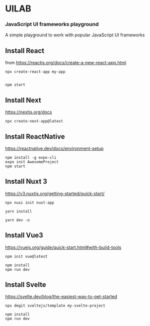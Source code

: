 # UILAB

### JavaScript UI frameworks playground

A simple playground to work with popular JavaScript UI frameworks


## Install React

from  https://reactjs.org/docs/create-a-new-react-app.html

```
npx create-react-app my-app


npm start
```

## Install Next

https://nextjs.org/docs

```
npx create-next-app@latest
```

## Install ReactNative

https://reactnative.dev/docs/environment-setup

```
npm install -g expo-cli
expo init AwesomeProject
npm start
```

## Install Nuxt 3

https://v3.nuxtjs.org/getting-started/quick-start/

```
npx nuxi init nuxt-app

yarn install

yarn dev -o

```

## Install Vue3

https://vuejs.org/guide/quick-start.html#with-build-tools

```
npm init vue@latest

npm install
npm run dev

```

## Install Svelte

https://svelte.dev/blog/the-easiest-way-to-get-started

```
npx degit sveltejs/template my-svelte-project

npm install
npm run dev

```
